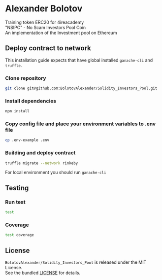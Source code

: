 # Alexander Bolotov

Training token ERC20 for 4ireacademy
<br />"NSIPC" - No Scam Investors Pool Coin
<br />An implementation of the Investment pool on Ethereum

## Deploy contract to network

This installation guide expects that have global installed `ganache-cli` and `truffle`.

### Clone repository

```bash
git clone git@github.com:BolotovAlexander/Solidity_Investors_Pool.git
```

### Install dependencies
```bash
npm install
```

### Copy config file and place your environment variables to .env file

```bash
cp .env-example .env
```

### Building and deploy contract

```bash
truffle migrate --network rinkeby
```

For local environment you should run `ganache-cli`

## Testing

### Run test

```bash
test
```

### Coverage

```bash
test coverage
```

## License

`BolotovAlexander/Solidity_Investors_Pool` is released under the MIT License.
<br />See the bundled [LICENSE](./LICENSE) for details.
